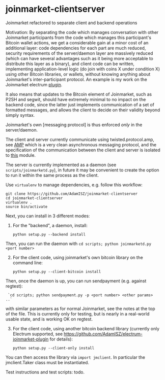 # joinmarket-clientserver
Joinmarket refactored to separate client and backend operations

Motivation: By separating the code which manages conversation with other
Joinmarket participants from the code which manages this participant's Bitcoin
wallet actions, we get a considerable gain at a minor cost of an additional layer:
code dependencies for each part are much reduced, security requirements of the 
server/daemon layer are massively reduced (which can have several advantages such as
it being more acceptable to distribute this layer as a binary), and client code
can be written, implementing application-level logic (do join with coins X under condition X)
using other Bitcoin libraries, or wallets, without knowing anything about
Joinmarket's inter-participant protocol. An example is my work on the Joinmarket
electrum [plugin](https://github.com/AdamISZ/electrum-joinmarket-plugin).

It also
means that updates to the Bitcoin element of Joinmarket, such as P2SH and segwit, should
have extremely minimal to no impact on the backend code, since the latter just implements
communication of a set of formatted messages, and allows the client to decide on
their validity beyond simply syntax.

Joinmarket's own [messaging protocol] is thus enforced *only* in the server/daemon.

The client and server currently communicate using twisted.protocol.amp, see
[AMP](https://amp-protocol.net/) which is a very clean asynchronous messaging protocol,
and the specification of the communication between the client and server is isolated to
[this](https://github.com/AdamISZ/joinmarket-clientserver/blob/master/jmbase/commands.py) module.

The server is currently implemented as a daemon (see `scripts/joinmarketd.py`), in future
it may be convenient to create the option to run it within the same process as the client.

Use `virtualenv` to manage dependencies, e.g. follow this workflow:

    git clone https://github.com/AdamISZ/joinmarket-clientserver
    cd joinmarket-clientserver
    virtualenv .
    source bin/activate
    
Next, you can install in 3 different modes:

1. For the "backend", a daemon, install:

    `python setup.py --backend install`

 Then, you can run the daemon with `cd scripts; python joinmarketd.py <port number>`
 
2. For the client code, using joinmarket's own bitcoin library on the command line:
 
    `python setup.py --client-bitcoin install`

 Then, once the daemon is up, you can run sendpayment (e.g. against regtest):

     `cd scripts; python sendpayment.py -p <port number> <other params> ..` 
 
 with similar parameters as for normal Joinmarket, see the notes at the top of the file.
 This is currently only for testing, but is nearly in a real-world usable state, and is
 working OK on regtest.

3. For the client code, using another bitcoin backend library (currently only Electrum
supported, see https://github.com/AdamISZ/electrum-joinmarket-plugin for details):

    `python setup.py --client-only install`

 You can then access the library via `import jmclient`. In particular the
 jmclient.Taker class must be instantiated.

Test instructions and test scripts: todo.